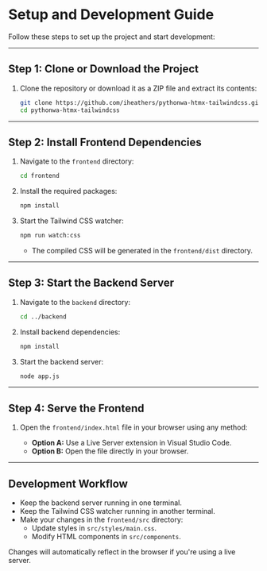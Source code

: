 # **Setup and Development Guide**

Follow these steps to set up the project and start development:

---

## **Step 1: Clone or Download the Project**

1. Clone the repository or download it as a ZIP file and extract its contents:
   ```bash
   git clone https://github.com/iheathers/pythonwa-htmx-tailwindcss.git
   cd pythonwa-htmx-tailwindcss
   ```

---

## **Step 2: Install Frontend Dependencies**

1. Navigate to the `frontend` directory:
   ```bash
   cd frontend
   ```

2. Install the required packages:
   ```bash
   npm install
   ```

3. Start the Tailwind CSS watcher:
   ```bash
   npm run watch:css
   ```

   - The compiled CSS will be generated in the `frontend/dist` directory.

---

## **Step 3: Start the Backend Server**

1. Navigate to the `backend` directory:
   ```bash
   cd ../backend
   ```

2. Install backend dependencies:
   ```bash
   npm install
   ```

3. Start the backend server:
   ```bash
   node app.js
   ```

---

## **Step 4: Serve the Frontend**

1. Open the `frontend/index.html` file in your browser using any method:

   - **Option A:** Use a Live Server extension in Visual Studio Code.
   - **Option B:** Open the file directly in your browser.

---

## **Development Workflow**

- Keep the backend server running in one terminal.
- Keep the Tailwind CSS watcher running in another terminal.
- Make your changes in the `frontend/src` directory:
  - Update styles in `src/styles/main.css`.
  - Modify HTML components in `src/components`.

Changes will automatically reflect in the browser if you're using a live server.
